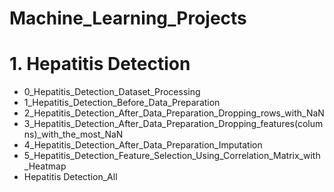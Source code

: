 # Machine_Learning_Projects
# 1. Hepatitis Detection
- 0_Hepatitis_Detection_Dataset_Processing
- 1_Hepatitis_Detection_Before_Data_Preparation
- 2_Hepatitis_Detection_After_Data_Preparation_Dropping_rows_with_NaN
- 3_Hepatitis_Detection_After_Data_Preparation_Dropping_features(columns)_with_the_most_NaN
- 4_Hepatitis_Detection_After_Data_Preparation_Imputation
- 5_Hepatitis_Detection_Feature_Selection_Using_Correlation_Matrix_with_Heatmap
- Hepatitis Detection_All
